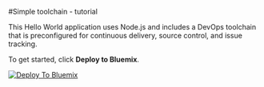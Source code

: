 #Simple toolchain - tutorial

This Hello World application uses Node.js and includes a DevOps toolchain that is preconfigured for continuous delivery, source control, and issue tracking.

To get started, click **Deploy to Bluemix**.

[![Deploy To Bluemix](https://bluemix.net/deploy/button.png)](https://new-console.ng.bluemix.net/develop/setup/deploy/?repository=https://github.com/open-toolchain/simple-toolchain-tutorial)

<!--
For more information about using the sample, including instructions to add tools to the toolchain and make code changes, see <a href="x">Simple toolchain tutorial</a>
-->
